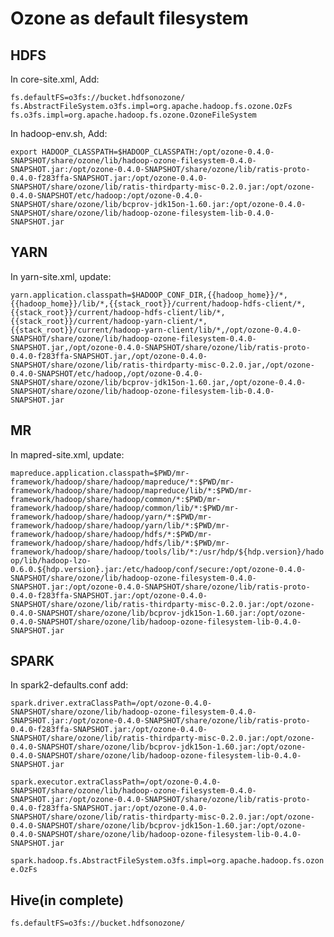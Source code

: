# Ozone as default filesystem


## HDFS

In core-site.xml, Add:

`fs.defaultFS=o3fs://bucket.hdfsonozone/
fs.AbstractFileSystem.o3fs.impl=org.apache.hadoop.fs.ozone.OzFs
fs.o3fs.impl=org.apache.hadoop.fs.ozone.OzoneFileSystem`

In hadoop-env.sh, Add:

`export HADOOP_CLASSPATH=$HADOOP_CLASSPATH:/opt/ozone-0.4.0-SNAPSHOT/share/ozone/lib/hadoop-ozone-filesystem-0.4.0-SNAPSHOT.jar:/opt/ozone-0.4.0-SNAPSHOT/share/ozone/lib/ratis-proto-0.4.0-f283ffa-SNAPSHOT.jar:/opt/ozone-0.4.0-SNAPSHOT/share/ozone/lib/ratis-thirdparty-misc-0.2.0.jar:/opt/ozone-0.4.0-SNAPSHOT/etc/hadoop:/opt/ozone-0.4.0-SNAPSHOT/share/ozone/lib/bcprov-jdk15on-1.60.jar:/opt/ozone-0.4.0-SNAPSHOT/share/ozone/lib/hadoop-ozone-filesystem-lib-0.4.0-SNAPSHOT.jar`


## YARN

In yarn-site.xml, update:

`yarn.application.classpath=$HADOOP_CONF_DIR,{{hadoop_home}}/*,{{hadoop_home}}/lib/*,{{stack_root}}/current/hadoop-hdfs-client/*,{{stack_root}}/current/hadoop-hdfs-client/lib/*,{{stack_root}}/current/hadoop-yarn-client/*,{{stack_root}}/current/hadoop-yarn-client/lib/*,/opt/ozone-0.4.0-SNAPSHOT/share/ozone/lib/hadoop-ozone-filesystem-0.4.0-SNAPSHOT.jar,/opt/ozone-0.4.0-SNAPSHOT/share/ozone/lib/ratis-proto-0.4.0-f283ffa-SNAPSHOT.jar,/opt/ozone-0.4.0-SNAPSHOT/share/ozone/lib/ratis-thirdparty-misc-0.2.0.jar,/opt/ozone-0.4.0-SNAPSHOT/etc/hadoop,/opt/ozone-0.4.0-SNAPSHOT/share/ozone/lib/bcprov-jdk15on-1.60.jar,/opt/ozone-0.4.0-SNAPSHOT/share/ozone/lib/hadoop-ozone-filesystem-lib-0.4.0-SNAPSHOT.jar`


## MR

In mapred-site.xml, update:

`mapreduce.application.classpath=$PWD/mr-framework/hadoop/share/hadoop/mapreduce/*:$PWD/mr-framework/hadoop/share/hadoop/mapreduce/lib/*:$PWD/mr-framework/hadoop/share/hadoop/common/*:$PWD/mr-framework/hadoop/share/hadoop/common/lib/*:$PWD/mr-framework/hadoop/share/hadoop/yarn/*:$PWD/mr-framework/hadoop/share/hadoop/yarn/lib/*:$PWD/mr-framework/hadoop/share/hadoop/hdfs/*:$PWD/mr-framework/hadoop/share/hadoop/hdfs/lib/*:$PWD/mr-framework/hadoop/share/hadoop/tools/lib/*:/usr/hdp/${hdp.version}/hadoop/lib/hadoop-lzo-0.6.0.${hdp.version}.jar:/etc/hadoop/conf/secure:/opt/ozone-0.4.0-SNAPSHOT/share/ozone/lib/hadoop-ozone-filesystem-0.4.0-SNAPSHOT.jar:/opt/ozone-0.4.0-SNAPSHOT/share/ozone/lib/ratis-proto-0.4.0-f283ffa-SNAPSHOT.jar:/opt/ozone-0.4.0-SNAPSHOT/share/ozone/lib/ratis-thirdparty-misc-0.2.0.jar:/opt/ozone-0.4.0-SNAPSHOT/share/ozone/lib/bcprov-jdk15on-1.60.jar:/opt/ozone-0.4.0-SNAPSHOT/share/ozone/lib/hadoop-ozone-filesystem-lib-0.4.0-SNAPSHOT.jar`


## SPARK

In spark2-defaults.conf add:

`spark.driver.extraClassPath=/opt/ozone-0.4.0-SNAPSHOT/share/ozone/lib/hadoop-ozone-filesystem-0.4.0-SNAPSHOT.jar:/opt/ozone-0.4.0-SNAPSHOT/share/ozone/lib/ratis-proto-0.4.0-f283ffa-SNAPSHOT.jar:/opt/ozone-0.4.0-SNAPSHOT/share/ozone/lib/ratis-thirdparty-misc-0.2.0.jar:/opt/ozone-0.4.0-SNAPSHOT/share/ozone/lib/bcprov-jdk15on-1.60.jar:/opt/ozone-0.4.0-SNAPSHOT/share/ozone/lib/hadoop-ozone-filesystem-lib-0.4.0-SNAPSHOT.jar`

`spark.executor.extraClassPath=/opt/ozone-0.4.0-SNAPSHOT/share/ozone/lib/hadoop-ozone-filesystem-0.4.0-SNAPSHOT.jar:/opt/ozone-0.4.0-SNAPSHOT/share/ozone/lib/ratis-proto-0.4.0-f283ffa-SNAPSHOT.jar:/opt/ozone-0.4.0-SNAPSHOT/share/ozone/lib/ratis-thirdparty-misc-0.2.0.jar:/opt/ozone-0.4.0-SNAPSHOT/share/ozone/lib/bcprov-jdk15on-1.60.jar:/opt/ozone-0.4.0-SNAPSHOT/share/ozone/lib/hadoop-ozone-filesystem-lib-0.4.0-SNAPSHOT.jar`

`spark.hadoop.fs.AbstractFileSystem.o3fs.impl=org.apache.hadoop.fs.ozone.OzFs`


## Hive(in complete)

`fs.defaultFS=o3fs://bucket.hdfsonozone/`

